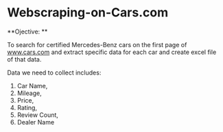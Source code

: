 # Webscraping-on-Cars.com

**Ojective:  **

To search for certified Mercedes-Benz cars on the first page of www.cars.com and extract specific data for each car and create excel file of that data. 

Data we need to collect includes:
1. Car Name,
2. Mileage,
3. Price,
4. Rating,
5. Review Count,
6. Dealer Name

